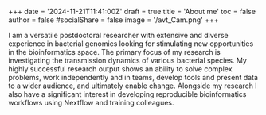 +++
date = '2024-11-21T11:41:00Z'
draft = true
title = 'About me'
toc = false
author = false
#socialShare = false
image = '/avt_Cam.png'
+++

I am a versatile postdoctoral researcher with extensive and diverse experience in bacterial genomics looking for stimulating new opportunities in the bioinformatics space. The primary focus of my research is investigating the transmission dynamics of various bacterial species. My highly successful research output shows an ability to solve complex problems, work independently and in teams, develop tools and present data to a wider audience, and ultimately enable change. Alongside my research I also have a significant interest in developing reproducible bioinformatics workflows using Nextflow and training colleagues.